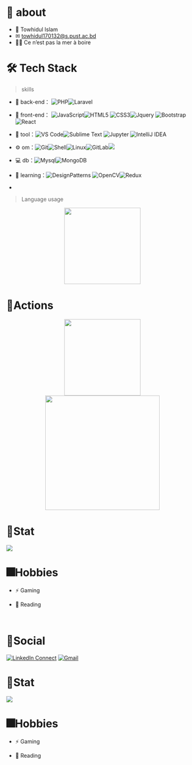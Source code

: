 





# 🚀 about
  
- 👦 Towhidul Islam
- ✉ towhidul170132@s.pust.ac.bd
- 🥰😍 Ce n’est pas la mer à boire





# 🛠 Tech Stack

> skills

- 🔭 back-end： ![PHP](https://img.shields.io/badge/-PHP-red?style=flat-circle&logo=php)![Laravel](https://img.shields.io/badge/-Laravel-green?style=flat-circle&logo=laravel)

- 👯 front-end： ![JavaScript](https://img.shields.io/badge/-JavaScript-purple?style=flat-circle&logo=javascript)![HTML5](https://img.shields.io/badge/-HTML5-gray?style=flat-circle&logo=html5) ![CSS3](https://img.shields.io/badge/-CSS3-orange?style=flat-circle&logo=css3)![Jquery](https://img.shields.io/badge/-Jquery-pink?style=flat-circle&logo=jQuery)
![Bootstrap](https://img.shields.io/badge/-Bootstrap-aqua?style=flat-circle&logo=Bootstrap)![React](https://img.shields.io/badge/-React-purple?style=flat-circle&logo=react)


- 🔨 tool：![VS Code](https://img.shields.io/badge/-VSCode-blue?style=flat-circle&logo=visualstudiocode)![Sublime Text](https://img.shields.io/badge/-Sublime%20Text-black?style=flat-circle&logo=sublimetext) ![Jupyter](https://img.shields.io/badge/-Jupyter-magenta?style=flat-circle&logo=Jupyter)
![IntelliJ IDEA](https://img.shields.io/badge/-Intellij-red?style=flat-circle&logo=intellij)

- ⚙️ om：![Git](https://img.shields.io/badge/-Git-yellow?style=flat-circle&logo=git)![Shell](https://img.shields.io/badge/-Shell-red?style=flat-circle&logo=shell)![Linux](https://img.shields.io/badge/-Linux-gray?style=flat-circle&logo=Linux)![GitLab](https://img.shields.io/badge/-GitLab-orange?style=flat-circle&logo=GitLab)![](https://img.shields.io/badge/-GitHub-black?style=flat-circle&logo=GitHub)

- 💻 db：![Mysql](https://img.shields.io/badge/-Mysql-skyblue?style=flat-circle&logo=mysql)![MongoDB](https://img.shields.io/badge/-MongoDB-blue?style=flat-circle&logo=MongoDB)

- 🌱 learning：![DesignPatterns](https://img.shields.io/badge/-DesignPatterns-yellow?style=flat-circle&logo=DesignPatterns) ![  OpenCV](https://img.shields.io/badge/-OpenCV-gray?style=flat-circle&logo=OpenCV)![ Redux](https://img.shields.io/badge/-Redux-black?style=flat-circle&logo=redux)
- 

  

> Language usage

<div align="center">
    <img height="200px" src="https://github-readme-stats-api-holic-x.vercel.app/api/top-langs/?username=tawhidul2122&theme=gruvbox_dark&layout=compact"/>
</div>








# 🔭Actions

<div align="center">
    <img height="200px" src="https://github-readme-streak-stats.herokuapp.com/?user=tawhidul2122"/>
</div>

<div align="center">
    <img height="300px" src="https://activity-graph.herokuapp.com/graph?username=tawhidul2122&theme=github"/>
</div>

# 📶Stat

![](https://stats.justsong.cn/api/github?username=tawhidul2122)


# 🎆Hobbies

- ⚡ Gaming

- 📖 Reading 

<br>

# 🌱Social
[![LinkedIn Connect](https://img.shields.io/badge/%20-Connect-black?color=222244&labelColor=000000&logo=linkedin&logoColor=f5f7fe)](https://www.linkedin.com/in/tawhidul2122/) <tab>
[![Gmail](https://img.shields.io/badge/%20-Send%20Mail-black?color=222244&labelColor=000000&logo=gmail&logoColor=f5f7fe)](mailto:tawhidul2122@gmail.com?subject=From%20GitHub&&body=Hi,%20there.%20Found%20you%20on%20GitHub!%20Let's%20talk%20about...)
    
</div>

# 📶Stat

![](https://stats.justsong.cn/api/github?username=tawhidul2122)


# 🎆Hobbies

- ⚡ Gaming

- 📖 Reading 

